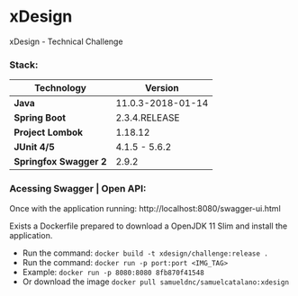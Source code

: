 # xDesign
xDesign - Technical Challenge

### Stack:
| Technology | Version |
|--|--|
| **Java** | 11.0.3-2018-01-14 |
| **Spring Boot** | 2.3.4.RELEASE |
| **Project Lombok** | 1.18.12 |
| **JUnit 4/5** | 4.1.5 - 5.6.2 |
| **Springfox Swagger 2** | 2.9.2 |

### Acessing Swagger | Open API:
Once with the application running:
http://localhost:8080/swagger-ui.html

Exists a Dockerfile prepared to download a OpenJDK 11 Slim and install the application.

- Run the command: `docker build -t xdesign/challenge:release .`
- Run the command: `docker run -p port:port <IMG_TAG>`
- Example: `docker run -p 8080:8080 8fb870f41548`
- Or download the image `docker pull samueldnc/samuelcatalano:xdesign`
